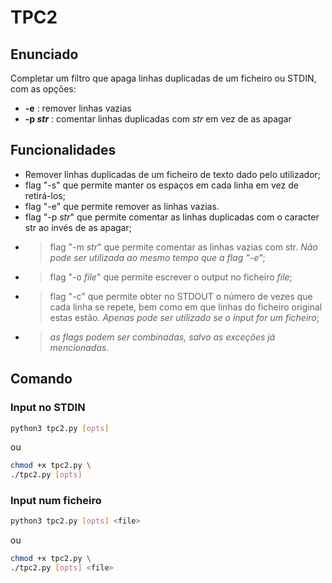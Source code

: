 # TPC2

## Enunciado
Completar um filtro que apaga linhas duplicadas de um ficheiro ou STDIN, com as opções:
- **-e** : remover linhas vazias
- **-p *str*** : comentar linhas duplicadas com *str* em vez de as apagar

## Funcionalidades
- Remover linhas duplicadas de um ficheiro de texto dado pelo utilizador;
- flag "-s" que permite manter os espaços em cada linha em vez de retirá-los;
- flag "-e" que permite remover as linhas vazias.
- flag "-p *str*" que permite comentar as linhas duplicadas com o caracter str ao invés de as apagar;
- > flag "-m *str*" que permite comentar as linhas vazias com str. *Não pode ser utilizada ao mesmo tempo que a flag "-e"*;
- > flag "-o *file*" que permite escrever o output no ficheiro *file*;
- > flag "-c" que permite obter no STDOUT o número de vezes que cada linha se repete, bem como em que linhas do ficheiro original estas estão. *Apenas pode ser utilizado se o input for um ficheiro*;
- > *as flags podem ser combinadas, salvo as exceções já mencionadas*.


## Comando

### Input no STDIN
```bash
python3 tpc2.py [opts]
```
ou
```bash
chmod +x tpc2.py \
./tpc2.py [opts]
```

### Input num ficheiro
```bash
python3 tpc2.py [opts] <file>
```
ou
```bash
chmod +x tpc2.py \
./tpc2.py [opts] <file>
```

